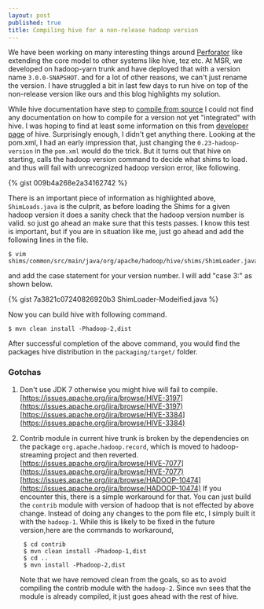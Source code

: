 ```yaml
---
layout: post
published: true
title: Compiling hive for a non-release hadoop version
---
```



We have been working on many interesting things around [Perforator](https://www.microsoft.com/en-us/research/project/perforator-2/) like extending the core model to other systems like hive, tez etc. At MSR, we developed on hadoop-yarn trunk and have deployed that with a version name `3.0.0-SNAPSHOT`. and for a lot of other reasons, we can't just rename the version. I have struggled a bit in last few days to run hive on top of the non-release version like ours and this blog highlights my solution.

While hive documentation have step to [compile from source](https://cwiki.apache.org/confluence/display/Hive/GettingStarted) I could not find any documentation on how to compile for a version not yet "integrated" with hive. I was hoping to find at least some information on this from [developer page](https://cwiki.apache.org/confluence/display/Hive/HiveDeveloperFAQ) of hive. Surprisingly enough, I didn't get anything there. Looking at the pom.xml, I had an early impression that, just changing the `0.23-hadoop-version` in the `pom.xml` would do the trick. But it turns out that hive on starting, calls the hadoop version command to decide what shims to load. and thus will fail with unrecognized hadoop version error, like following.

{% gist 009b4a268e2a34162742 %}

There is an important piece of information as highlighted above, `ShimLoads.java` is the culprit, as before loading the Shims for a given hadoop version it does a sanity check that the hadoop version number is valid. so just go ahead an make sure that this tests passes. I know this test is important, but if you are in situation like me,  just go ahead and add the following lines in the file.

```
$ vim shims/common/src/main/java/org/apache/hadoop/hive/shims/ShimLoader.java
```

and add the case statement for your version number. I will add "case 3:" as shown below.

{% gist 7a3821c07240826920b3 ShimLoader-Modeified.java %}

Now you can build hive with following command.

```
$ mvn clean install -Phadoop-2,dist
```

After successful completion of the above command, you would find the packages hive distribution in the `packaging/target/` folder.

### Gotchas

1. Don't use JDK 7 otherwise you might hive will fail to compile.
[https://issues.apache.org/jira/browse/HIVE-3197](https://issues.apache.org/jira/browse/HIVE-3197)
[https://issues.apache.org/jira/browse/HIVE-3384](https://issues.apache.org/jira/browse/HIVE-3384)

2. Contrib module in current hive trunk is broken by the dependencies on the package `org.apache.hadoop.record`, which is moved to hadoop-streaming project and then reverted.
[https://issues.apache.org/jira/browse/HIVE-7077](https://issues.apache.org/jira/browse/HIVE-7077)
[https://issues.apache.org/jira/browse/HADOOP-10474](https://issues.apache.org/jira/browse/HADOOP-10474)
  If you encounter this, there is a simple workaround for that. You can just build the `contrib` module with version of hadoop that is not effected by above change. Instead of doing any changes to the pom file etc, I simply built it with the `hadoop-1`. While this is likely to be fixed in the future version,here are the commands to workaround,

    ```
     $ cd contrib
     $ mvn clean install -Phadoop-1,dist
     $ cd ..
     $ mvn install -Phadoop-2,dist
    ```

    Note that we have removed clean from the goals, so as to avoid compiling the contrib module with the `hadoop-2`. Since `mvn` sees that the module is already compiled, it just goes ahead with the rest of hive.

